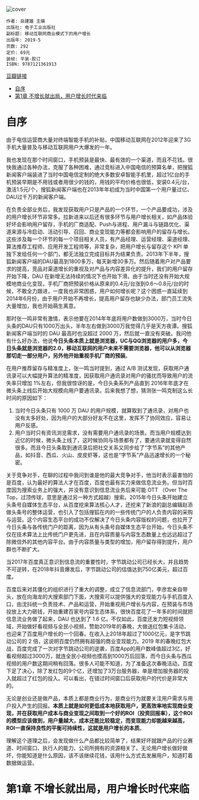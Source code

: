 ![cover](https://img9.doubanio.com/view/subject/s/public/s32296776.jpg)

    作者: 岳建雄 主编
    出版社: 电子工业出版社
    副标题: 移动互联网商业模式下的用户增长
    出版年: 2019-5
    页数: 292
    定价: 69元
    装帧: 平装-胶订
    ISBN: 9787121361913

[豆瓣链接](https://book.douban.com/subject/33417653/)

- [自序](#%e8%87%aa%e5%ba%8f)
- [第1章 不增长就出局，用户增长时代来临](#%e7%ac%ac1%e7%ab%a0-%e4%b8%8d%e5%a2%9e%e9%95%bf%e5%b0%b1%e5%87%ba%e5%b1%80%e7%94%a8%e6%88%b7%e5%a2%9e%e9%95%bf%e6%97%b6%e4%bb%a3%e6%9d%a5%e4%b8%b4)

# 自序
由于电信运营商大量对终端智能手机的补贴，中国移动互联网在2012年迎来了3G手机大量普及与移动互联网用户大爆发的一年。

我也发现在那个时间窗口，手机预装是最快、最有效的一个渠道，而且不花钱。很快我通过各种办法，克服了各种困难，通过竞标进入中国电信的预算名单，把搜狐新闻客户端装进了当时中国电信定制的绝大多数安卓智能手机里，超过1亿台的手机预装早期是不用钱或者用很少的钱的，用钱的平均价格也很低，安装0.4元/台，激活1.5元/个，搜狐新闻客户端也在2013年年初成为当时中国第一个用户量过亿、DAU过千万的新闻客户端。

在负责全部业务后，我发现获取用户只是产品的一个环节，一个产品要成功，涉及的用户增长环节非常多。拉新进来以后还有很多环节与用户增长相关，如产品体验好坏会影响用户留存，手机的厂商适配、Push与进程、用户漏斗与链路优化、渠道来源与冷启动、活动引导、召回、商业变现能力等都会影响用户的留存与增长。这些涉及每一个环节的每一个项目相关人员，有产品经理、运营经理、渠道经理、算法推荐工程师、应用开发工程师等，非常复杂，把用户增长与留存这个 KPI 单独下发给任何一个部门，都无法独立完成目标并为结果负责。2013年下半年，搜狐新闻客户端的DAU最高到1800多万，每天新增30多万。然后随着用户对产品要求的提高，竞品对渠道增长的重视及对产品与内容差异化的提升，我们的用户留存开始下降，DAU 在新增无法持续的情况下也开始下滑。由于当时还没有开始大规模地商业化变现，手机厂商把预装价格从原来的0.4元/台涨到0.6～0.8元/台的时候，不敢全力跟进，一度我也非常困惑，用户如何增长呢？这个困惑一直延续到2014年6月份，由于用户开始不再增长，提高用户留存也缺少办法，部门员工流失大量增加，我也开始萌生离意。

那时张一鸣非常有激情，表示他要在2014年年底将用户数做到3000万，当时今日头条的DAU只有1000万出头，半年左右做到3000万我觉得几乎是天方夜谭。搜狐新闻客户端当时的 DAU 最高时也没超过 2000 万，然后就一直没有突破。我问他有什么好办法，他说**今日头条本质上就是浏览器，UC与QQ浏览器的用户多，今日头条就是浏览器的2.0，移动互联网的用户未来不需要浏览器，他可以从浏览器那切走一部分用户，另外他开始重视手机厂商的预装**。

在用户推荐留存与精准度上，张一鸣当时提到，通过 A/B 测试发现，获取用户通讯录可以大幅提升算法的精准度，因获取用户通讯录对用户的骚扰而导致用户的流失率只增加 1%左右，但我很惊讶的是，今日头条系列产品直到 2016年年底才在微头条上线后开始大规模向用户要通讯录。后来我想了想，猜测张一鸣克制这么长时间的原因如下：

1. 当时今日头条只有 1000 万 DAU 的用户规模，就算取到了通讯录，对用户也没有太多好处，因为用户的大部分好友不在这里，发挥不了协同效应，容易让用户反感。
1. 用户当时只有资讯浏览需求，没有需要用户通讯录的场景。而当用户规模达到近亿的时候，微头条上线了，这时候协同与场景都有了，要通讯录就变得自然很多。而且今日头条取到通讯录后把社交关系又同步给了“字节系”的其他产品，如抖音、西瓜、火山、皮皮虾等，这也是“字节系”产品迅速增长的一个秘密。

关于竞争对手，在聊的过程中我问到谁是他的最大竞争对手，他当时表示最害怕的是百度，认为最好的算法人才在百度，百度也最有实力来做信息流业务。但当时百度因为搜索业务上的强大，并没有意识到信息流业务后来可能 OTT （Over The Top，过顶传球，意思是通过另一种方式超越）搜索。2015年今日头条开始建立头条号自媒体生态平台，从百度挖来算法核心人才，还挖来了新浪的副总编辑赵添做头条号的整体运营，也引入了包括搜狐在内的一些传统门户的人负责内容的采购与运营。这个内容生态平台的成功不仅解决了今日头条内容版权的问题，也拉开了今日头条与各传统门户的距离，因为从有头条号自媒体生态平台开始，今日头条不仅在技术算法上比传统门户更先进，且在内容质量与内容生态数量上也远远超过了除微信外的其他内容平台。由于内容质量与类型的增加，用户留存得到提升，用户群也不断扩大。

当2017年百度真正意识到信息流的重要性时，字节跳动公司已经长大，并且趋势不可逆转，在2018年抖音爆发后，字节跳动公司的估值达到750亿美元，超过百度。

百度后来对其僵化的组织进行了重大的调整，成立了信息流部门，李彦宏亲自带头，放在向海龙的大搜索部门下面，大搜索可以提供强大的变现能力与手机百度入口，由沈抖统一负责技术、产品和运营，开始重视用户增长与内容，在预装与市场投放上大力砸钱，开始重建百家号内容生态体系，很快百度花了一年多的时间就把信息流业务做了起来，DAU 也达到了 1.6 亿。不仅如此，百度还发力短视频领域，开始做好看视频与全民小视频，赞助2019年的春晚，大做送红包集卡活动，也迎来了百度用户增长的一个回春。在收入上2018年超过了1000亿元，是字节跳动公司的 2 倍，这说明百度仍然拥有超强的商业变现能力。2019 年的春晚红包大战，百度完成了一次对字节跳动公司的逆袭，百度App的用户数峰值超过3亿，好看视频超过3000万，就连全民小视频也摸高到1000万后回落，而今日头条与西瓜视频的用户数这期间稍有回落。很多人可能不知道，为了准备这次春晚活动，百度下足了决心，除了发红包的9个亿，还增加了3万台服务器，单是增加服务器的投入就超过了红包的投入。可以看出，在错过时间窗口后获取用户的代价是非常大的。

无论是创业还是做产品，本质上都是商业行为，是商业行为就要关注用户需求与用户投入产生的回报。**本质上就是如何更低成本地获取用户，更高效率地实现商业变现，并在获取用户成本与商业变现之间取到一个好的ROI（投资回报率），这个ROI的模型应该做到，用户量越大，成本还能比较稳定，而变现能力却能越来越高，ROI一直保持良性的平衡可持续性，这就是用户增长的本质**。

理解这个道理之后，会发现做什么产品都比较简单了，结果好坏就跟产品的行业赛道、时间窗口、执行人的能力、公司所拥有的资源相关了。无论用户增长做好做坏，你能知道是什么原因，该不该继续花钱，该用什么方式去发展用户，知道盯着数据做运营。

# 第1章 不增长就出局，用户增长时代来临






























































































